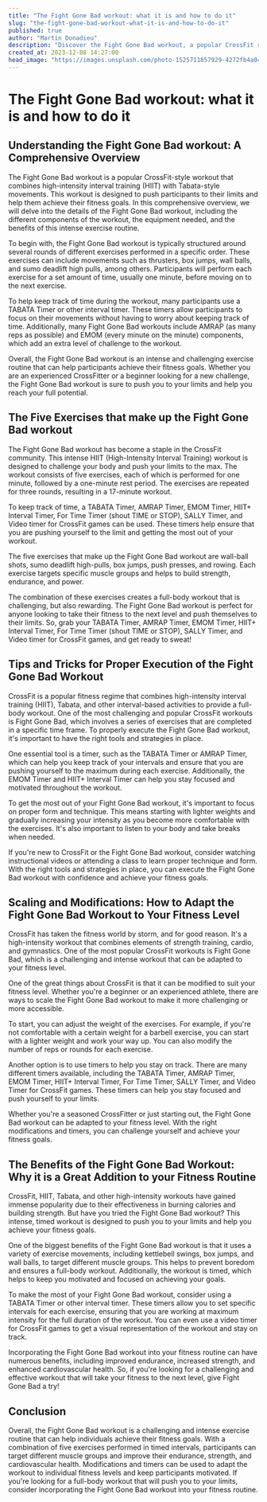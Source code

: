 ```yaml
---
title: "The Fight Gone Bad workout: what it is and how to do it"
slug: "the-fight-gone-bad-workout-what-it-is-and-how-to-do-it"
published: true
author: "Martin Donadieu"
description: "Discover the Fight Gone Bad workout, a popular CrossFit routine that combines HIIT with Tabata-style movements. Learn how to do it, its benefits, and modifications to suit your fitness level."
created_at: 2023-12-08 14:27:00
head_image: "https://images.unsplash.com/photo-1525711857929-4272fb4a040f?ixlib=rb-4.0.3&q=85&fm=jpg&crop=entropy&cs=srgb&w=1200"
---
```


# The Fight Gone Bad workout: what it is and how to do it

## **Understanding the Fight Gone Bad workout: A Comprehensive Overview**

The Fight Gone Bad workout is a popular CrossFit-style workout that combines high-intensity interval training (HIIT) with Tabata-style movements. This workout is designed to push participants to their limits and help them achieve their fitness goals. In this comprehensive overview, we will delve into the details of the Fight Gone Bad workout, including the different components of the workout, the equipment needed, and the benefits of this intense exercise routine.

To begin with, the Fight Gone Bad workout is typically structured around several rounds of different exercises performed in a specific order. These exercises can include movements such as thrusters, box jumps, wall balls, and sumo deadlift high pulls, among others. Participants will perform each exercise for a set amount of time, usually one minute, before moving on to the next exercise.

To help keep track of time during the workout, many participants use a TABATA Timer or other interval timer. These timers allow participants to focus on their movements without having to worry about keeping track of time. Additionally, many Fight Gone Bad workouts include AMRAP (as many reps as possible) and EMOM (every minute on the minute) components, which add an extra level of challenge to the workout.

Overall, the Fight Gone Bad workout is an intense and challenging exercise routine that can help participants achieve their fitness goals. Whether you are an experienced CrossFitter or a beginner looking for a new challenge, the Fight Gone Bad workout is sure to push you to your limits and help you reach your full potential.

## **The Five Exercises that make up the Fight Gone Bad workout**

The Fight Gone Bad workout has become a staple in the CrossFit community. This intense HIIT (High-Intensity Interval Training) workout is designed to challenge your body and push your limits to the max. The workout consists of five exercises, each of which is performed for one minute, followed by a one-minute rest period. The exercises are repeated for three rounds, resulting in a 17-minute workout.

To keep track of time, a TABATA Timer, AMRAP Timer, EMOM Timer, HIIT+ Interval Timer, For Time Timer (shout TIME or STOP), SALLY Timer, and Video timer for CrossFit games can be used. These timers help ensure that you are pushing yourself to the limit and getting the most out of your workout.

The five exercises that make up the Fight Gone Bad workout are wall-ball shots, sumo deadlift high-pulls, box jumps, push presses, and rowing. Each exercise targets specific muscle groups and helps to build strength, endurance, and power.

The combination of these exercises creates a full-body workout that is challenging, but also rewarding. The Fight Gone Bad workout is perfect for anyone looking to take their fitness to the next level and push themselves to their limits. So, grab your TABATA Timer, AMRAP Timer, EMOM Timer, HIIT+ Interval Timer, For Time Timer (shout TIME or STOP), SALLY Timer, and Video timer for CrossFit games, and get ready to sweat!

## **Tips and Tricks for Proper Execution of the Fight Gone Bad Workout**

CrossFit is a popular fitness regime that combines high-intensity interval training (HIIT), Tabata, and other interval-based activities to provide a full-body workout. One of the most challenging and popular CrossFit workouts is Fight Gone Bad, which involves a series of exercises that are completed in a specific time frame. To properly execute the Fight Gone Bad workout, it's important to have the right tools and strategies in place.

One essential tool is a timer, such as the TABATA Timer or AMRAP Timer, which can help you keep track of your intervals and ensure that you are pushing yourself to the maximum during each exercise. Additionally, the EMOM Timer and HIIT+ Interval Timer can help you stay focused and motivated throughout the workout.

To get the most out of your Fight Gone Bad workout, it's important to focus on proper form and technique. This means starting with lighter weights and gradually increasing your intensity as you become more comfortable with the exercises. It's also important to listen to your body and take breaks when needed.

If you're new to CrossFit or the Fight Gone Bad workout, consider watching instructional videos or attending a class to learn proper technique and form. With the right tools and strategies in place, you can execute the Fight Gone Bad workout with confidence and achieve your fitness goals.

## **Scaling and Modifications: How to Adapt the Fight Gone Bad Workout to Your Fitness Level**

CrossFit has taken the fitness world by storm, and for good reason. It's a high-intensity workout that combines elements of strength training, cardio, and gymnastics. One of the most popular CrossFit workouts is Fight Gone Bad, which is a challenging and intense workout that can be adapted to your fitness level.

One of the great things about CrossFit is that it can be modified to suit your fitness level. Whether you're a beginner or an experienced athlete, there are ways to scale the Fight Gone Bad workout to make it more challenging or more accessible.

To start, you can adjust the weight of the exercises. For example, if you're not comfortable with a certain weight for a barbell exercise, you can start with a lighter weight and work your way up. You can also modify the number of reps or rounds for each exercise.

Another option is to use timers to help you stay on track. There are many different timers available, including the TABATA Timer, AMRAP Timer, EMOM Timer, HIIT+ Interval Timer, For Time Timer, SALLY Timer, and Video Timer for CrossFit games. These timers can help you stay focused and push yourself to your limits.

Whether you're a seasoned CrossFitter or just starting out, the Fight Gone Bad workout can be adapted to your fitness level. With the right modifications and timers, you can challenge yourself and achieve your fitness goals.

## **The Benefits of the Fight Gone Bad Workout: Why it is a Great Addition to your Fitness Routine**

CrossFit, HIIT, Tabata, and other high-intensity workouts have gained immense popularity due to their effectiveness in burning calories and building strength. But have you tried the Fight Gone Bad workout? This intense, timed workout is designed to push you to your limits and help you achieve your fitness goals.

One of the biggest benefits of the Fight Gone Bad workout is that it uses a variety of exercise movements, including kettlebell swings, box jumps, and wall balls, to target different muscle groups. This helps to prevent boredom and ensures a full-body workout. Additionally, the workout is timed, which helps to keep you motivated and focused on achieving your goals.

To make the most of your Fight Gone Bad workout, consider using a TABATA Timer or other interval timer. These timers allow you to set specific intervals for each exercise, ensuring that you are working at maximum intensity for the full duration of the workout. You can even use a video timer for CrossFit games to get a visual representation of the workout and stay on track.

Incorporating the Fight Gone Bad workout into your fitness routine can have numerous benefits, including improved endurance, increased strength, and enhanced cardiovascular health. So, if you're looking for a challenging and effective workout that will take your fitness to the next level, give Fight Gone Bad a try!

## **Conclusion**

Overall, the Fight Gone Bad workout is a challenging and intense exercise routine that can help individuals achieve their fitness goals. With a combination of five exercises performed in timed intervals, participants can target different muscle groups and improve their endurance, strength, and cardiovascular health. Modifications and timers can be used to adapt the workout to individual fitness levels and keep participants motivated. If you're looking for a full-body workout that will push you to your limits, consider incorporating the Fight Gone Bad workout into your fitness routine.